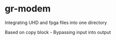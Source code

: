 # gr-modem
Integrating UHD and fpga files into one directory

Based on copy block - Bypassing input into output
